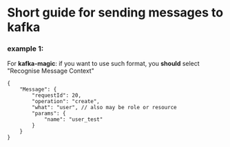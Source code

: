 # Short guide for sending messages to kafka

### example 1:
For <b>kafka-magic</b>: if you want to use such format, you <b>should</b> select "Recognise Message Context"

    {
        "Message": {
            "requestId": 20,
            "operation": "create",
            "what": "user", // also may be role or resource
            "params": {
                "name": "user_test"
            }
        }
    }